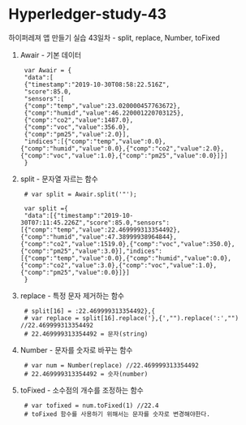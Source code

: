 # Hyperledger-study-43

하이퍼레져 앱 만들기 실습 43일차 - split, replace, Number, toFixed

1. Awair - 기본 데이터

        var Awair = {
        "data":[
        {"timestamp":"2019-10-30T08:58:22.516Z",
        "score":85.0,
        "sensors":[
        {"comp":"temp","value":23.020000457763672},
        {"comp":"humid","value":46.220001220703125},
        {"comp":"co2","value":1487.0},
        {"comp":"voc","value":356.0},
        {"comp":"pm25","value":2.0}],
        "indices":[{"comp":"temp","value":0.0},{"comp":"humid","value":0.0},{"comp":"co2","value":2.0},{"comp":"voc","value":1.0},{"comp":"pm25","value":0.0}]}]
        }

2. split - 문자열 자르는 함수

        # var split = Awair.split('"');

        var split ={
        "data":[{"timestamp":"2019-10-30T07:11:45.226Z","score":85.0,"sensors":[{"comp":"temp","value":22.469999313354492},{"comp":"humid","value":47.38999938964844},{"comp":"co2","value":1519.0},{"comp":"voc","value":350.0},{"comp":"pm25","value":3.0}],"indices":[{"comp":"temp","value":0.0},{"comp":"humid","value":0.0},{"comp":"co2","value":3.0},{"comp":"voc","value":1.0},{"comp":"pm25","value":0.0}]}]
        }

3. replace - 특정 문자 제거하는 함수

        # split[16] = :22.469999313354492},{
        # var replace = split[16].replace('},{',"").replace(':',"") //22.469999313354492
        # 22.469999313354492 = 문자(string)

4. Number - 문자를 숫자로 바꾸는 함수

        # var num = Number(replace) //22.469999313354492
        # 22.469999313354492 = 숫자(number)

5. toFixed - 소수점의 개수를 조정하는 함수

        # var tofixed = num.toFixed(1) //22.4
        # toFixed 함수를 사용하기 위해서는 문자를 숫자로 변경해야한다.
